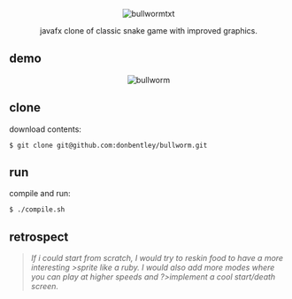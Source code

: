 <div align="center">
  
![bullwormtxt](https://github.com/donbentley/bullworm/assets/71290621/cf2b1713-6ac9-4c3a-a573-50e8e828f388)

javafx clone of classic snake game with improved graphics.
</div>

## demo
<div align="center">

![bullworm](https://github.com/donbentley/bullworm/assets/71290621/e5c06d26-e4bd-4125-892c-f152a604320c)

</div>

## clone
download contents:
```
$ git clone git@github.com:donbentley/bullworm.git
```

## run

compile and run:
```
$ ./compile.sh
```

## retrospect

><i>If i could start from scratch, I would try to reskin food to have a more interesting >sprite like a ruby. I would also add more modes where you can play at higher speeds and ?>implement a cool start/death screen.<i>


